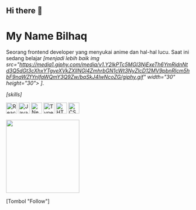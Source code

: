 ## Hi there 👋

<!--
**Bilhaq12/Bilhaq12** is a ✨ _special_ ✨ repository because its `README.md` (this file) appears on your GitHub profile.

Here are some ideas to get you started:

- 🔭 I’m currently working on ...
- 🌱 I’m currently learning ...
- 👯 I’m looking to collaborate on ...
- 🤔 I’m looking for help with ...
- 💬 Ask me about ...
- 📫 How to reach me: ...
- 😄 Pronouns: ...
- ⚡ Fun fact: ...
-->
# My Name Bilhaq

Seorang frontend developer yang menyukai anime dan hal-hal lucu. Saat ini sedang belajar *[menjadi lebih baik img src="https://media1.giphy.com/media/v1.Y2lkPTc5MGI3NjExeTh6YmRjdnNtd3Q5dGt3cXhxYTgyeXVkZXllNGl4ZmhrbGN1cWt3NyZlcD12MV9pbnRlcm5hbF9naWZfYnlfaWQmY3Q9Zw/bqSkJ4IwNcoZG/giphy.gif" width="30" height="30"> ]*.

*[skills]*

<img src="https://github.com/user-attachments/assets/2a31c863-5a4d-4fa0-b9e2-bdc146e26034" alt="React" width="30" height="30"> <img src="https://github.com/user-attachments/assets/1fdbdda1-618a-4118-9553-5dbb41b10ee2" alt="JavaScript" width="30" height="30"> <img src="https://github.com/user-attachments/assets/d492a65c-cea7-4613-9bc4-44278ddff5e0" alt="Next.js" width="30" height="30"> <img src="https://github.com/user-attachments/assets/c7670113-725d-4abf-82b0-5d5af9edf9fe" alt="TypeScript" width="30" height="30"> <img src="https://github.com/user-attachments/assets/c34bf878-978a-4a36-909d-f15584ef6c48" alt="HTML" width="30" height="30"> <img src="https://github.com/user-attachments/assets/a4acf6d7-d686-46e4-9e0e-47fcd19ec616" alt="CSS" width="30" height="30">


<img src="https://media2.giphy.com/media/v1.Y2lkPTc5MGI3NjExejAwNTY2bzBlM2t3ZzhlOWJnMTA1MG1nMTlrcW80NmY4N3p2c2NlMiZlcD12MV9pbnRlcm5hbF9naWZfYnlfaWQmY3Q9Zw/GYtblmdLnemlO/giphy.gif" width="200">

[Tombol "Follow"]

